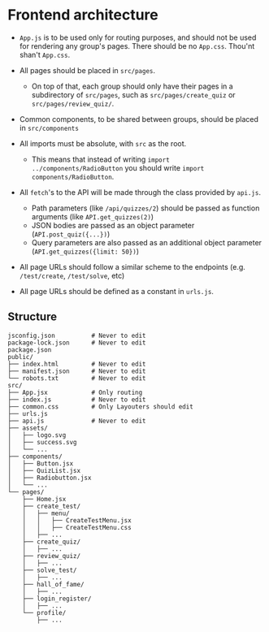 # Frontend architecture

- `App.js` is to be used only for routing purposes, and should not be used for rendering any group's pages. 
  There should be no `App.css`. Thou'nt shan't `App.css`.

- All pages should be placed in `src/pages`.
  * On top of that, each group should only have their pages in a subdirectory of `src/pages`, such as `src/pages/create_quiz` or `src/pages/review_quiz/`.

- Common components, to be shared between groups, should be placed in `src/components`

- All imports must be absolute, with `src` as the root.
  * This means that instead of writing `import ../components/RadioButton` you should write `import components/RadioButton`.

 
- All `fetch`'s to the API will be made through the class provided by `api.js`.
   * Path parameters (like `/api/quizzes/2`) should be passed as function arguments (like `API.get_quizzes(2)`)
   * JSON bodies are passed as an object parameter (`API.post_quiz({...})`)
   * Query parameters are also passed as an additional object parameter (`API.get_quizzes({limit: 50})`)

- All page URLs should follow a similar scheme to the endpoints (e.g. `/test/create`, `/test/solve`, etc)

- All page URLs should be defined as a constant in `urls.js`.

## Structure

```
jsconfig.json          # Never to edit
package-lock.json      # Never to edit
package.json
public/
├── index.html         # Never to edit
├── manifest.json      # Never to edit
└── robots.txt         # Never to edit
src/
├── App.jsx            # Only routing
├── index.js           # Never to edit
├── common.css         # Only Layouters should edit
├── urls.js
├── api.js             # Never to edit
├── assets/
│   ├── logo.svg
│   ├── success.svg
│   └── ...
├── components/
│   ├── Button.jsx
│   ├── QuizList.jsx
│   ├── Radiobutton.jsx
│   └── ...
└── pages/
    ├── Home.jsx
    ├── create_test/
    │   ├── menu/
    │   │   ├── CreateTestMenu.jsx
    │   │   ├── CreateTestMenu.css
    │   ├── ...
    ├── create_quiz/
    │   ├── ...
    ├── review_quiz/
    │   ├── ...
    ├── solve_test/
    │   ├── ...
    ├── hall_of_fame/
    │   ├── ...
    ├── login_register/
    │   ├── ...
    └── profile/
        ├── ...

```
